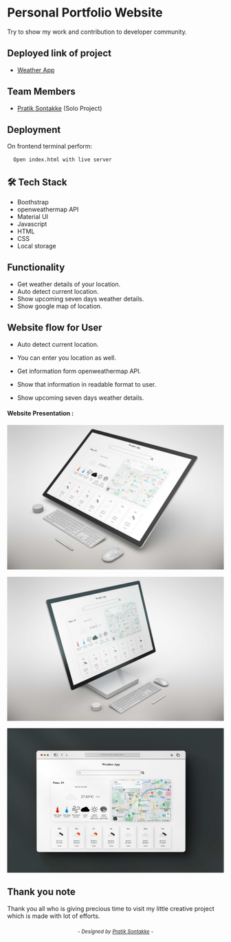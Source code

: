 
# Personal Portfolio Website

Try to show my work and contribution to developer community.

## Deployed link of project
- <a href="https://polite-basbousa-93e61a.netlify.app/">Weather App</a>

## Team Members

<ul>
  <li><a href="https://github.com/pratiksontakke">Pratik Sontakke</a> (Solo Project)</li>
</ul>


## Deployment

On frontend terminal perform:

```bash
  Open index.html with live server
```



## 🛠 Tech Stack

- Boothstrap
- openweathermap API
- Material UI
- Javascript
- HTML
- CSS
- Local storage

## Functionality

- Get weather details of your location.
- Auto detect current location.
- Show upcoming seven days weather details.
- Show google map of location.


## Website flow for User

- Auto detect current location.

- You can enter you location as well.

- Get information form openweathermap API.

- Show that information in readable format to user.

- Show upcoming seven days weather details.


#### Website Presentation :
![Weather App](./assets/readme_img/01.jpg)

![Weather App](./assets/readme_img/02.jpg)

![Weather App](./assets/readme_img/03.jpg)

## Thank you note
Thank you all who is giving precious time to visit my little creative project which is made with lot of efforts.

_<p align="center"><sub>- Designed by <a href="https://github.com/pratiksontakke">Pratik Sontakke</a> -</sub></p>_